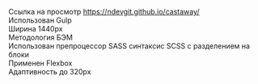 Ссылка на просмотр https://ndevgit.github.io/castaway/<br>
Использован Gulp<br>
Ширина 1440px<br>
Методология БЭМ<br> 
Использован препроцессор SASS синтаксис SCSS с разделением на блоки<br>
Применен Flexbox<br>
Адаптивность до 320px
